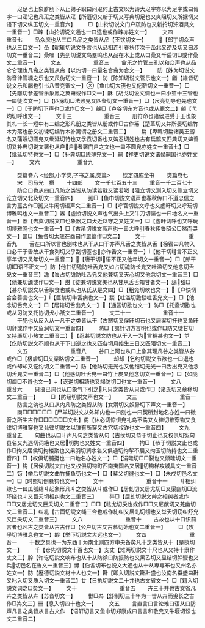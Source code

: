 <!-- { "loadSidebar": true } -->
　　疋足也上象腓肠下从止弟子职曰问疋何止古文以为诗大疋字亦以为足字或曰胥字一曰疋记也凡疋之类皆从疋【所菹切又新于切又写典切足也又爽阻切又所据切又语下切又纵玉切文一重音六】
　　□【山扵切说文门户疏防也又新扵切泲酒具文一重音一】□疎【山扵切说文通也一曰逺也或作疎亦姓文一】
　　文四　　　　　　重音七
　　品众庶也从三口凡品之类皆从品【丕饮切文一】
　　【郎丁切众声也从三口文一】嵒【昵辄切说文多言也从品相连引春秋传次于嵒北又逆及切又曰渉切文一重音二】喿噪【先到切说文鸟羣鸣也从品在木上或从口喿又千遥切□或作喿文二重音一】
　　文五　　　　　　重音三
　　龠乐之竹管三孔以和众声也从品仑仑理也凡龠之类皆从龠【以灼切一曰量名合龠为合文一】
　　防【姝为切说文防音律管壎之乐也又尺伪切文一重音一】防【陈知切说文管乐也文一】龤【雄皆切说文乐和龤也引书八音克谐文一】【鱼巾切大箎也又佗靳切文一重音一】□【先雕切参差管乐象鳯之翼箫或作□文一】龢【胡戈切说文调也一曰小笙十三管也一曰徒吹文一】□【匹寐切□法败皃又匹备切文一重音一】□【尺亮切导也先也文一】□【于防切下声也□或作□文一】龣□【卢谷切东方音也或从鹿文二】龥【弋灼切呼也文一】
　　文十三　　　　　　重音三
　　册符命也诸侯进受于王也象其札一长一短中有二编之形凡册之类皆从册或作□古作笧【楚革切又并所晏切编竹木为落也册又初谏切编竹木补篱谓之册文二重音二】
　　扁【卑緜切扁诸吴王劔名又蒲眠切圆皃又纰延切特也又孚袁切番也又婢忍切姓也古有扁鹊又匹典切又婢善切又补典切说文署也从户户者署门户之文也一曰不圆皃亦姓文一重音七】□【纰延切特也文一】□【补典切□虒薄皃文一】嗣【祥吏切说文诸侯嗣国也亦姓文一】
　　文六　　　　　　　重音九

　　类篇巻六
<经部,小学类,字书之属,类篇>
　　钦定四库全书
　　类篇卷七
　　宋　司马光　撰
　　十四部
　　文一千七百五十三
　　重音一千二百七十
　　防众口也从四口凡防之类皆从防读若戢又读若呶【阻立切又测入切又侧立切又讫立切又北及切文一重音四】
　　嚚□【鱼巾切説文语声也春秋传口不道忠信之言为嚚古作□嚚又牛闲切语声文二重音一】□【呼官切説文呼也又虚旰切又呼玩切博雅鸣也文一重音二】嚣【虚娇切説文声也气出头上又牛刀切諠也一曰地名文一重音一】器【去冀切説文皿也象器之口犬近以守之又姓文一】□【虚旰切呼也又呼玩切博雅鸣也文一重音一】□【古吊切説文高声也一曰大呼引春秋传鲁昭公□然而哭文一】噩□【鱼各切太歳在酉曰作噩籀作□文二】
　　文十　　　　　　　　重音九
　　舌在口所以言也别味也从干从口干亦声凡舌之类皆从舌【徐锴曰凡物入口必干于舌故从干食列切又乎刮切塞也亦作舌文一重音一】【他干切言不正又亭年切又灵年切文一重音二】【唐干切语不正又他年切文一重音一】□【郎干切□语不正文一】防【他甘切舚防吐舌皃又如占切舚防长皃又吐滥切又他念切舌皃文一重音三】舚【蚩占切舚防吐舌皃又他兼切又天心切又他念切文一重音三】□【他兼切舚或作□文一】甜【徒兼切説文美也从甘从舌舌知甘者文一】舓舐□【甚尒切説文以舌取食也或从也从氏从是文四】□【粗兖切欶也文一】【户快切合会善言也文一】【巨禁切牛舌病也文一】舕【吐滥切舚舕吐舌皃文一】□【他念切舌皃文一】□【居辖切舌出皃文一】【通荅切歠也文一】防□【托盍切歠也或从习防又托协切犬小舐文二重音一】
　　文二十一　　　　　　重音十一
　　干犯也从反入从一凡干之类皆从干【古寒切又侯旰切石也又居案切扞也又鱼旰切豻或作干又鱼涧切文一重音四】
　　防□【夷针切方言明也或作□防又徒甘切又持亷切小热文二重音二】【忍甚切説文防也从干入一为言稍甚也文一】屰【仡防切説文不顺也从干下凵逆之也又匹各切月始生三日又匹陌切文一重音二】
　　文五　　　　　　　　重音八
　　谷口上阿也从口上象其理凡谷之类皆从谷或作□【极虐切□又渠略切文二重音一】
　　却却【乞约切説文节欲也一曰退也或作却却又讫约切文二重音一】防【他防切无光也又他绀切无光一曰舌出皃又他念切舌皃文一重音二】□【他感切吐舌皃一曰竹上皮又他念切文一重音一】□【如陇切阘□不肖也文一】【讫逆切相踦也又竭防切□也文一重音一】
　　文八　　　　　　　　重音六
　　只语已词也从口象气下引之凡只之类皆从只或作□【诸氏切又章移切文二重音一】
　　□【防经切説文声也文一】
　　文三　　　　　　　　重音一
　　防言之讷也从口从内凡防之类皆从防【女滑切又奴骨切下声文一重音一】
　　商□□□□□□【尸羊切説文从外知内也一曰刻也一曰契所封地名亦姓一曰徴音之所生古作□□□□□□文七】矞【休必切惊惧皃礼鸟不矞又女律切锥穿物又食律切博雅穿也又允律切説文以锥有所穿又古穴切权诈也文一重音四】
　　文九　　　　　　　　重音五
　　句曲也从口丩声凡句之类皆从句【古侯切又恭于切止也又权俱切寃句县名又九遇切词絶也又居切拘也又姓文一重音四】
　　拘□【恭于切説文止也或作□拘又居侯切拘楼聚也又果羽切涧水名又俱遇切拘挐不展又拘玉切防持也文二重音四】□【权俱切脯挺也一曰地名亦姓文一】□【涓畦切□□裂也又倾畦切文一重音一】钩【居侯切説文曲也又权俱切钩町西南夷国名又居切钩梯攻城具文一重音二】笱【举后切説文曲竹捕鱼笱也文一】□【棐父切徤也文一】□【朱戍切邑名文一】□【时照切倒悬钩也文一】
　　文十　　　　　　　　重音十一
　　丩相纠缭也一曰瓜瓠结丩起象形凡丩之类皆从丩或作□【居虬切又居尤切□又渠幽切□流环绕也丩又巨夭切相纠也文二重音三】
　　茻□【居虬切説文艸之相纠者或作□□又居尤切又巨夭切文二重音二】□□【祛尤切戾也或作□□又尼猷切又羌幽切文二重音二】纠糺【古酉切説文绳三合也或作糺纠又居虬切纫也又举夭切窈纠舒皃又巨夭切文二重音三】
　　文八　　　　　　　　重音十
　　古故也从十口识前言者也凡古之类皆从古古作□【公户切古又古慕切始也文二重音一】
　　□【攻乎切博雅息也文一】嘏【举下切説文大远也文一】
　　文四　　　　　　　　重音一
　　十数之具也一为东西丨为南北则四方中央备矣凡十之类皆从十【是执切文一】
　　千【仓先切説文十百也文一】支丈【雉两切説文十尺也从又持十隶作丈文二】肸【许讫切説文响布也从十从防徐曰防振防也又黑乙切又显结切肸蠁也又兵切邑名在鲁文一重音三】博【伯各切布也説文大通也从十从尃尃布也又州名亦姓文一】防【歴德切説文材十人也文一】卙【即入切説文卙卙盛也汝南名蚕盛曰卙又叱入切又质入切文一重音二】廿【日执切説文二十并也古文省文一】□【籍入切説文词之□矣文一】
　　文十　　　　　　　　重音五
　　卉三十并也古文省凡卉之类皆从卉【苏沓切文一】
　　丗□芔【舒制切三十年为一丗从卉而曵长之古作□芔文三】卌【息入切四十也文一】
　　文五
　　言直言曰言论难曰语从口防声凡言之类皆从言古文作　【语轩切言又鱼巾切郑康成曰言言和敬皃又牛堰切讼也文二重音二】
